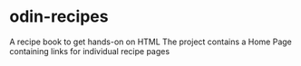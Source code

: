 # odin-recipes
A recipe book to get hands-on on HTML
The project contains a Home Page containing links for individual recipe pages 
